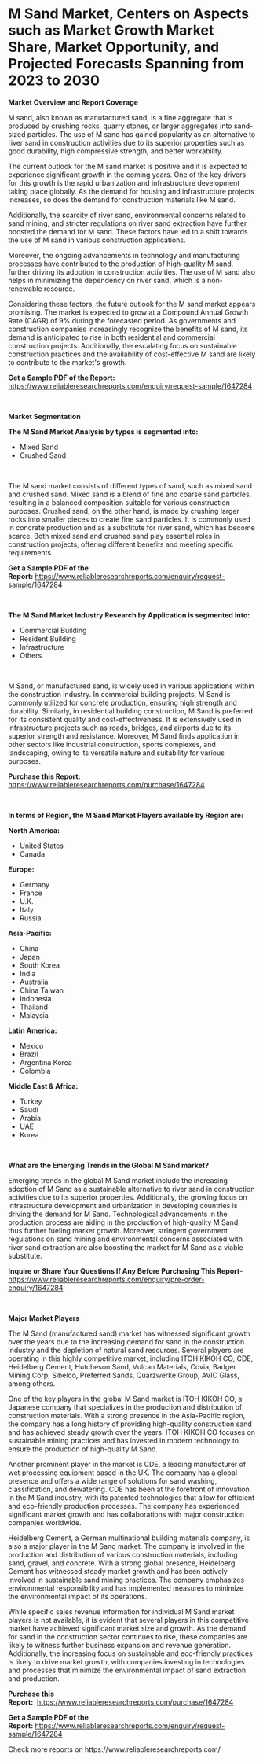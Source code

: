 <p><h1>M Sand Market, Centers on Aspects such as Market Growth Market Share, Market Opportunity, and Projected Forecasts Spanning from 2023 to 2030</h1></p><p><strong>Market Overview and Report Coverage</strong></p>
<p><p>M sand, also known as manufactured sand, is a fine aggregate that is produced by crushing rocks, quarry stones, or larger aggregates into sand-sized particles. The use of M sand has gained popularity as an alternative to river sand in construction activities due to its superior properties such as good durability, high compressive strength, and better workability.</p><p>The current outlook for the M sand market is positive and it is expected to experience significant growth in the coming years. One of the key drivers for this growth is the rapid urbanization and infrastructure development taking place globally. As the demand for housing and infrastructure projects increases, so does the demand for construction materials like M sand.</p><p>Additionally, the scarcity of river sand, environmental concerns related to sand mining, and stricter regulations on river sand extraction have further boosted the demand for M sand. These factors have led to a shift towards the use of M sand in various construction applications.</p><p>Moreover, the ongoing advancements in technology and manufacturing processes have contributed to the production of high-quality M sand, further driving its adoption in construction activities. The use of M sand also helps in minimizing the dependency on river sand, which is a non-renewable resource.</p><p>Considering these factors, the future outlook for the M sand market appears promising. The market is expected to grow at a Compound Annual Growth Rate (CAGR) of 9% during the forecasted period. As governments and construction companies increasingly recognize the benefits of M sand, its demand is anticipated to rise in both residential and commercial construction projects. Additionally, the escalating focus on sustainable construction practices and the availability of cost-effective M sand are likely to contribute to the market's growth.</p></p>
<p><strong>Get a Sample PDF of the Report:</strong> <a href="https://www.reliableresearchreports.com/enquiry/request-sample/1647284">https://www.reliableresearchreports.com/enquiry/request-sample/1647284</a></p>
<p>&nbsp;</p>
<p><strong>Market Segmentation</strong></p>
<p><strong>The M Sand Market Analysis by types is segmented into:</strong></p>
<p><ul><li>Mixed Sand</li><li>Crushed Sand</li></ul></p>
<p>&nbsp;</p>
<p><p>The M sand market consists of different types of sand, such as mixed sand and crushed sand. Mixed sand is a blend of fine and coarse sand particles, resulting in a balanced composition suitable for various construction purposes. Crushed sand, on the other hand, is made by crushing larger rocks into smaller pieces to create fine sand particles. It is commonly used in concrete production and as a substitute for river sand, which has become scarce. Both mixed sand and crushed sand play essential roles in construction projects, offering different benefits and meeting specific requirements.</p></p>
<p><strong>Get a Sample PDF of the Report:</strong>&nbsp;<a href="https://www.reliableresearchreports.com/enquiry/request-sample/1647284">https://www.reliableresearchreports.com/enquiry/request-sample/1647284</a></p>
<p>&nbsp;</p>
<p><strong>The M Sand Market Industry Research by Application is segmented into:</strong></p>
<p><ul><li>Commercial Building</li><li>Resident Building</li><li>Infrastructure</li><li>Others</li></ul></p>
<p>&nbsp;</p>
<p><p>M Sand, or manufactured sand, is widely used in various applications within the construction industry. In commercial building projects, M Sand is commonly utilized for concrete production, ensuring high strength and durability. Similarly, in residential building construction, M Sand is preferred for its consistent quality and cost-effectiveness. It is extensively used in infrastructure projects such as roads, bridges, and airports due to its superior strength and resistance. Moreover, M Sand finds application in other sectors like industrial construction, sports complexes, and landscaping, owing to its versatile nature and suitability for various purposes.</p></p>
<p><strong>Purchase this Report:</strong>&nbsp; <a href="https://www.reliableresearchreports.com/purchase/1647284">https://www.reliableresearchreports.com/purchase/1647284</a></p>
<p>&nbsp;</p>
<p><strong>In terms of Region, the M Sand Market Players available by Region are:</strong></p>
<p>
    <p> <strong> North America: </strong>
        <ul>
            <li>United States</li>
            <li>Canada</li>
        </ul>
        </p> 
    <p> <strong> Europe: </strong>
        <ul>
            <li>Germany</li>
            <li>France</li>
            <li>U.K.</li>
            <li>Italy</li>
            <li>Russia</li>
        </ul>
        </p> 
    <p> <strong> Asia-Pacific: </strong>
        <ul>
            <li>China</li>
            <li>Japan</li>
            <li>South Korea</li>
            <li>India</li>
            <li>Australia</li>
            <li>China Taiwan</li>
            <li>Indonesia</li>
            <li>Thailand</li>
            <li>Malaysia</li>
        </ul>
        </p> 
    <p> <strong> Latin America: </strong>
        <ul>
            <li>Mexico</li>
            <li>Brazil</li>
            <li>Argentina Korea</li>
            <li>Colombia</li>
        </ul>
        </p> 
    <p> <strong> Middle East & Africa: </strong>
        <ul>
            <li>Turkey</li>
            <li>Saudi</li>
            <li>Arabia</li>
            <li>UAE</li>
            <li>Korea</li>
        </ul>
    </p>
    </p>
<p>&nbsp;</p>
<p><strong>What are the Emerging Trends in the Global M Sand market?</strong></p>
<p><p>Emerging trends in the global M Sand market include the increasing adoption of M Sand as a sustainable alternative to river sand in construction activities due to its superior properties. Additionally, the growing focus on infrastructure development and urbanization in developing countries is driving the demand for M Sand. Technological advancements in the production process are aiding in the production of high-quality M Sand, thus further fueling market growth. Moreover, stringent government regulations on sand mining and environmental concerns associated with river sand extraction are also boosting the market for M Sand as a viable substitute.</p></p>
<p><strong>Inquire or Share Your Questions If Any Before Purchasing This Report</strong>- <a href="https://www.reliableresearchreports.com/enquiry/pre-order-enquiry/1647284">https://www.reliableresearchreports.com/enquiry/pre-order-enquiry/1647284</a></p>
<p>&nbsp;</p>
<p><strong>Major Market Players</strong></p>
<p><p>The M Sand (manufactured sand) market has witnessed significant growth over the years due to the increasing demand for sand in the construction industry and the depletion of natural sand resources. Several players are operating in this highly competitive market, including ITOH KIKOH CO, CDE, Heidelberg Cement, Hutcheson Sand, Vulcan Materials, Covia, Badger Mining Corp, Sibelco, Preferred Sands, Quarzwerke Group, AVIC Glass, among others.</p><p>One of the key players in the global M Sand market is ITOH KIKOH CO, a Japanese company that specializes in the production and distribution of construction materials. With a strong presence in the Asia-Pacific region, the company has a long history of providing high-quality construction sand and has achieved steady growth over the years. ITOH KIKOH CO focuses on sustainable mining practices and has invested in modern technology to ensure the production of high-quality M Sand.</p><p>Another prominent player in the market is CDE, a leading manufacturer of wet processing equipment based in the UK. The company has a global presence and offers a wide range of solutions for sand washing, classification, and dewatering. CDE has been at the forefront of innovation in the M Sand industry, with its patented technologies that allow for efficient and eco-friendly production processes. The company has experienced significant market growth and has collaborations with major construction companies worldwide.</p><p>Heidelberg Cement, a German multinational building materials company, is also a major player in the M Sand market. The company is involved in the production and distribution of various construction materials, including sand, gravel, and concrete. With a strong global presence, Heidelberg Cement has witnessed steady market growth and has been actively involved in sustainable sand mining practices. The company emphasizes environmental responsibility and has implemented measures to minimize the environmental impact of its operations.</p><p>While specific sales revenue information for individual M Sand market players is not available, it is evident that several players in this competitive market have achieved significant market size and growth. As the demand for sand in the construction sector continues to rise, these companies are likely to witness further business expansion and revenue generation. Additionally, the increasing focus on sustainable and eco-friendly practices is likely to drive market growth, with companies investing in technologies and processes that minimize the environmental impact of sand extraction and production.</p></p>
<p><strong>Purchase this Report:</strong>&nbsp;&nbsp;<a href="https://www.reliableresearchreports.com/purchase/1647284">https://www.reliableresearchreports.com/purchase/1647284</a></p>
<p></p>
<p><strong>Get a Sample PDF of the Report:</strong>&nbsp;<a href="https://www.reliableresearchreports.com/enquiry/request-sample/1647284">https://www.reliableresearchreports.com/enquiry/request-sample/1647284</a></p>
<p>Check more reports on https://www.reliableresearchreports.com/</p>